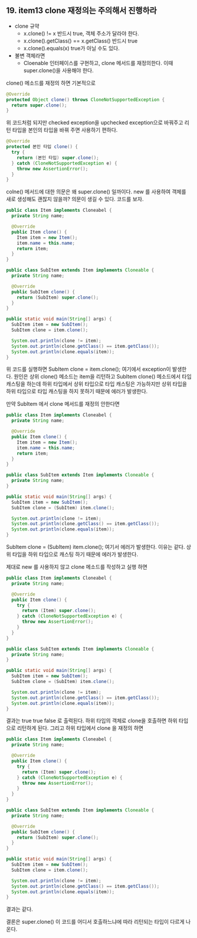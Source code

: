 ## 19. item13 clone 재정의는 주의해서 진행하라

- clone 규약
  - x.clone() != x 반드시 true, 객체 주소가 달라야 한다.
  - x.clone().getClass() == x.getClass() 반드시 true
  - x.clone().equals(x) true가 아닐 수도 있다.
- 불변 객체라면
  - Cloenable 인터페이스를 구현하고, clone 메서드를 재정의한다. 이때 super.clone()을 사용해야 한다.
 
clone() 메소드를 재정의 하면 기본적으로
````java
@Override
protected Object clone() throws CloneNotSupportedException {
  return super.clone();
}
````
위 코드처럼 되지만 checked exception을 upchecked exception으로 바꿔주고 리턴 타입을 본인의 타입을 바꿔 주면 사용하기 편하다.
````java
@Override
protected 본인 타입 clone() {
  try {
    return (본인 타입) super.clone();
  } catch (CloneNotSupportedException e) {
    throw new AssertionError();
  } 
}
````

colne() 메서드에 대한 의문은 왜 super.clone() 일까이다. 
new 를 사용하여 객체를 새로 생성해도 괜찮지 않을까? 의문이 생길 수 있다.
코드를 보자.

````java
public class Item implements Cloneabel {
  private String name;

  @Override
  public Item clone() {
    Item item = new Item();
    item.name = this.name;
    return item;
  }
}

public class SubItem extends Item implements Cloneable {
  private String name;

  @Override
  public SubItem clone() {
    return (SubItem) super.clone();
  }
}

public static void main(String[] args) {
  SubItem item = new SubItem();
  SubItem clone = item.clone();

  System.out.println(clone != item);
  System.out.println(clone.getClass() == item.getClass());
  System.out.println(clone.equals(item));
}
````
위 코드를 실행하면 SubItem clone = item.clone(); 여기에서 exception이 발생한다. 
원인은 상위 clone() 메소드는 item을 리턴하고 SubItem clone() 메소드에서 타입 캐스팅을 하는데
하위 타입에서 상위 타입으로 타입 캐스팅은 가능하지만 상위 타입을 하위 타입으로 타입 캐스팅을 하지 못하기 때문에 에러가 발생한다.

만약 SubItem 에서 clone 메서드를 재정의 안한다면
````java
public class Item implements Cloneabel {
  private String name;

  @Override
  public Item clone() {
    Item item = new Item();
    item.name = this.name;
    return item;
  }
}

public class SubItem extends Item implements Cloneable {
  private String name;
}

public static void main(String[] args) {
  SubItem item = new SubItem();
  SubItem clone = (SubItem) item.clone();

  System.out.println(clone != item);
  System.out.println(clone.getClass() == item.getClass());
  System.out.println(clone.equals(item));
}
````
SubItem clone = (SubItem) item.clone(); 여기서 에러가 발생한다. 이유는 같다. 상위 타입을 하위 타입으로 캐스팅 하기 때문에 에러가 발생한다.

제대로 new 를 사용하지 않고 clone 메소드를 작성하고 실행 하면
````java
public class Item implements Cloneabel {
  private String name;

  @Override
  public Item clone() {
    try {
      return (Item) super.clone();
    } catch (CloneNotSupportedException e) {
      throw new AssertionError();
    } 
  }
}

public class SubItem extends Item implements Cloneable {
  private String name;
}

public static void main(String[] args) {
  SubItem item = new SubItem();
  SubItem clone = (SubItem) item.clone();

  System.out.println(clone != item);
  System.out.println(clone.getClass() == item.getClass());
  System.out.println(clone.equals(item));
}
````
결과는 
true
true
false
로 출력된다.
하위 타입의 객체로 clone을 호출하면 하위 타입으로 리턴하게 된다.
그리고 하위 타입에서 clone 을 재정의 하면
````java
public class Item implements Cloneabel {
  private String name;

  @Override
  public Item clone() {
    try {
      return (Item) super.clone();
    } catch (CloneNotSupportedException e) {
      throw new AssertionError();
    } 
  }
}

public class SubItem extends Item implements Cloneable {
  private String name;

  @Override
  public SubItem clone() {
    return (SubItem) super.clone();
  }
}

public static void main(String[] args) {
  SubItem item = new SubItem();
  SubItem clone = item.clone();

  System.out.println(clone != item);
  System.out.println(clone.getClass() == item.getClass());
  System.out.println(clone.equals(item));
}
````
결과는 같다.

결론은 super.clone() 이 코드를 어디서 호출하느냐에 따라 리턴되는 타입이 다르게 나온다.

